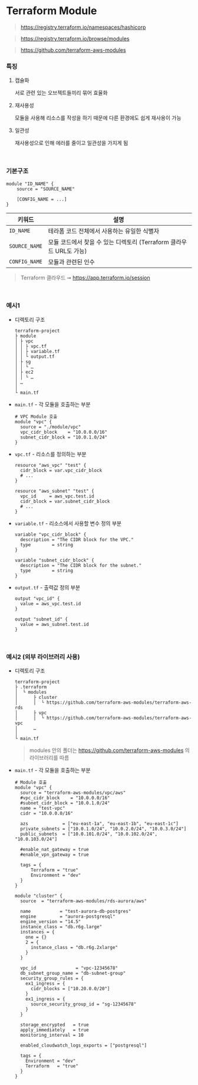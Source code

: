 Terraform Module
===
>https://registry.terraform.io/namespaces/hashicorp

>https://registry.terraform.io/browse/modules

>https://github.com/terraform-aws-modules

### 특징
1. 캡슐화

    서로 관련 있는 오브젝트들끼리 묶어 효율화

1. 재사용성

    모듈을 사용해 리소스를 작성을 하기 때문에 다른 환경에도 쉽게 재사용이 가능

1. 일관성

    재사용성으로 인해 에러를 줄이고 일관성을 가지게 됨

<br>

### 기본구조
```
module "ID_NAME" {
    source = "SOURCE_NAME"

    [CONFIG_NAME = ...]
}
```
|키워드|설명|
|-|-|
|`ID_NAME`|테라폼 코드 전체에서 사용하는 유일한 식별자|
|`SOURCE_NAME`|모듈 코드에서 찾을 수 있는 디렉토리 (Terraform 클라우드 URL도 가능)|
|`CONFIG_NAME`|모듈과 관련된 인수|
>Terraform 클라우드 ➞ https://app.terraform.io/session

<br>

### 예시1
* 디렉토리 구조
  ```
  terraform-project
  ├ module
  │ ├ vpc
  │ │ ├ vpc.tf
  │ │ ├ variable.tf
  │ │ └ output.tf
  │ ├ sg
  │ │ └ …
  │ ├ ec2
  │ │ └ …
  │ …
  │
  └ main.tf
  ```

* `main.tf` - 각 모듈을 호출하는 부분
  ```
  # VPC Module 호출
  module "vpc" {
    source = "./module/vpc"
    vpc_cidr_block    = "10.0.0.0/16"
    subnet_cidr_block = "10.0.1.0/24"
  }
  ```

* `vpc.tf` - 리소스를 정의하는 부분
  ```
  resource "aws_vpc" "test" {
    cidr_block = var.vpc_cidr_block
    # ...
  }

  resource "aws_subnet" "test" {
    vpc_id     = aws_vpc.test.id
    cidr_block = var.subnet_cidr_block
    # ...
  }
  ```

* `variable.tf` - 리소스에서 사용할 변수 정의 부분
  ```
  variable "vpc_cidr_block" {
    description = "The CIDR block for the VPC."
    type        = string
  }

  variable "subnet_cidr_block" {
    description = "The CIDR block for the subnet."
    type        = string
  }
  ```

* `output.tf` - 출력값 정의 부분
  ```
  output "vpc_id" {
    value = aws_vpc.test.id
  }

  output "subnet_id" {
    value = aws_subnet.test.id
  }
  ```

<br>

### 예시2 (외부 라이브러리 사용)
* 디렉토리 구조
  ```
  terraform-project
  ├ .terraform
  │  └ modules
  │      ├ cluster
  │      │  └ https://github.com/terraform-aws-modules/terraform-aws-rds
  │      ├ vpc
  │      │  └ https://github.com/terraform-aws-modules/terraform-aws-vpc
  │      …
  │
  └ main.tf
  ```
  >modules 안의 폴더는 https://github.com/terraform-aws-modules 의 라이브러리를 따름

* `main.tf` - 각 모듈을 호출하는 부분
  ```
  # Module 호출
  module "vpc" {
    source = "terraform-aws-modules/vpc/aws"
    #vpc_cidr_block    = "10.0.0.0/16"
    #subnet_cidr_block = "10.0.1.0/24"
    name = "test-vpc"
    cidr = "10.0.0.0/16"

    azs             = ["eu-east-1a", "eu-east-1b", "eu-east-1c"]
    private_subnets = ["10.0.1.0/24", "10.0.2.0/24", "10.0.3.0/24"]
    public_subnets  = ["10.0.101.0/24", "10.0.102.0/24", "10.0.103.0/24"]

    #enable_nat_gateway = true
    #enable_vpn_gateway = true

    tags = {
        Terraform = "true"
        Environment = "dev"
    }
  }

  module "cluster" {
    source  = "terraform-aws-modules/rds-aurora/aws"

    name           = "test-aurora-db-postgres"
    engine         = "aurora-postgresql"
    engine_version = "14.5"
    instance_class = "db.r6g.large"
    instances = {
      one = {}
      2 = {
        instance_class = "db.r6g.2xlarge"
      }
    }

    vpc_id               = "vpc-12345678"
    db_subnet_group_name = "db-subnet-group"
    security_group_rules = {
      ex1_ingress = {
        cidr_blocks = ["10.20.0.0/20"]
      }
      ex1_ingress = {
        source_security_group_id = "sg-12345678"
      }
    }

    storage_encrypted   = true
    apply_immediately   = true
    monitoring_interval = 10

    enabled_cloudwatch_logs_exports = ["postgresql"]

    tags = {
      Environment = "dev"
      Terraform   = "true"
    }
  }
  ```

<br>
